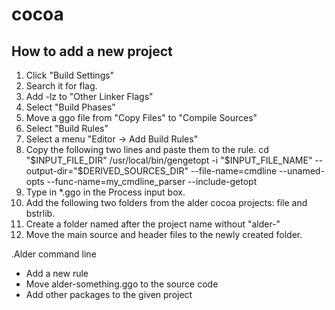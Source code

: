 # cocoa

## How to add a new project
1. Click "Build Settings"
2. Search it for flag.
3. Add -lz to "Other Linker Flags"
4. Select "Build Phases"
5. Move a ggo file from "Copy Files" to "Compile Sources"
6. Select "Build Rules"
7. Select a menu "Editor -> Add Build Rules"
8. Copy the following two lines and paste them to the rule.
cd "$INPUT_FILE_DIR"
/usr/local/bin/gengetopt -i "$INPUT_FILE_NAME" --output-dir="$DERIVED_SOURCES_DIR" --file-name=cmdline --unamed-opts --func-name=my_cmdline_parser --include-getopt
9. Type in *.ggo in the Process input box.
10. Add the following two folders from the alder cocoa projects: file and
bstrlib.
11. Create a folder named after the project name without "alder-"
12. Move the main source and header files to the newly created folder.

.Alder command line
- Add a new rule
- Move alder-something.ggo to the source code
- Add other packages to the given project


